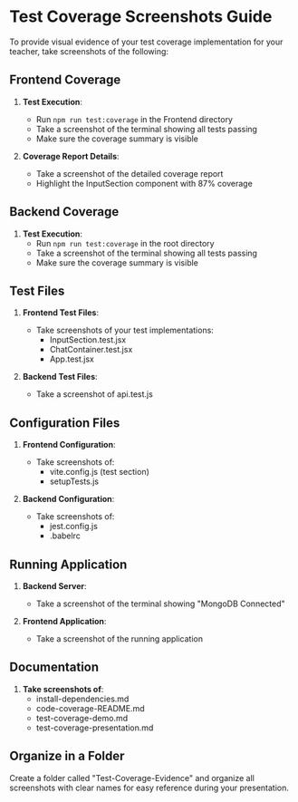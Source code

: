# Test Coverage Screenshots Guide

To provide visual evidence of your test coverage implementation for your teacher, take screenshots of the following:

## Frontend Coverage

1. **Test Execution**:
   - Run `npm run test:coverage` in the Frontend directory
   - Take a screenshot of the terminal showing all tests passing
   - Make sure the coverage summary is visible

2. **Coverage Report Details**:
   - Take a screenshot of the detailed coverage report
   - Highlight the InputSection component with 87% coverage

## Backend Coverage

1. **Test Execution**:
   - Run `npm run test:coverage` in the root directory
   - Take a screenshot of the terminal showing all tests passing
   - Make sure the coverage summary is visible

## Test Files

1. **Frontend Test Files**:
   - Take screenshots of your test implementations:
     - InputSection.test.jsx
     - ChatContainer.test.jsx
     - App.test.jsx

2. **Backend Test Files**:
   - Take a screenshot of api.test.js

## Configuration Files

1. **Frontend Configuration**:
   - Take screenshots of:
     - vite.config.js (test section)
     - setupTests.js

2. **Backend Configuration**:
   - Take screenshots of:
     - jest.config.js
     - .babelrc

## Running Application

1. **Backend Server**:
   - Take a screenshot of the terminal showing "MongoDB Connected"

2. **Frontend Application**:
   - Take a screenshot of the running application

## Documentation

1. **Take screenshots of**:
   - install-dependencies.md
   - code-coverage-README.md
   - test-coverage-demo.md
   - test-coverage-presentation.md

## Organize in a Folder

Create a folder called "Test-Coverage-Evidence" and organize all screenshots with clear names for easy reference during your presentation.

